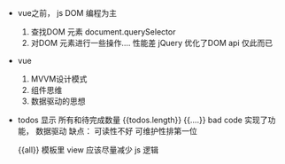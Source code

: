 - vue之前， js  DOM 编程为主
    1. 查找DOM 元素    document.querySelector
    2. 对DOM 元素进行一些操作....
    性能差      jQuery 优化了DOM api  仅此而已


- vue 
    1. MVVM设计模式
    2. 组件思维
    3. 数据驱动的思想


- todos 显示 所有和待完成数量
    {{todos.length}} {{....}}       bad code
    实现了功能， 数据驱动
    缺点： 可读性不好  可维护性排第一位
    
    {{all}}  模板里 view 应该尽量减少 js 逻辑